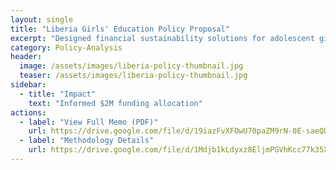 ```yaml
---
layout: single  
title: "Liberia Girls' Education Policy Proposal"
excerpt: "Designed financial sustainability solutions for adolescent girls' programs"
category: Policy-Analysis  
header:
  image: /assets/images/liberia-policy-thumbnail.jpg
  teaser: /assets/images/liberia-policy-thumbnail.jpg
sidebar:
  - title: "Impact"
    text: "Informed $2M funding allocation"
actions:
  - label: "View Full Memo (PDF)"
    url: https://drive.google.com/file/d/19iazFvXFOwU70paZM9rN-0E-saeQUaHA/view?usp=sharing 
  - label: "Methodology Details"
    url: https://drive.google.com/file/d/1Mdjb1kLdyxz8EljmPGVhKcc77k35XjDe/view?usp=sharing
---
```

